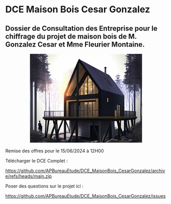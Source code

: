 # DCE Maison Bois Cesar Gonzalez
## Dossier de Consultation des Entreprise pour le chiffrage du projet de maison bois de M. Gonzalez Cesar et Mme Fleurier Montaine.

<p align="center">
  <img src="https://github.com/APBureauEtude/DCE_MaisonBois_CesarGonzalez/blob/main/Visuel/Esquisse.jpg" width="350" title="hover text">
</p>

Remise des offres pour le 15/06/2024 à 12H00

Télécharger le DCE Complet : 

https://github.com/APBureauEtude/DCE_MaisonBois_CesarGonzalez/archive/refs/heads/main.zip


Poser des questions sur le projet ici : 

https://github.com/APBureauEtude/DCE_MaisonBois_CesarGonzalez/issues

